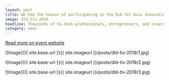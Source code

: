 ```yaml
---
layout: post
title: We had the honour of participating in the DLD Tel-Aviv Innovation Festival, Israel’s largest hi-tech conference
image: dld-tlv-2019
headline: Thousands of hi-tech professionals, entrepreneurs, and investors from Israel and abroad gather for the prestigious international festival and conference dealing with innovation, digital media, science and culture. The conference aims to lay the groundwork for future innovations and technological developments, offering professionals and senior executives in the global hi-tech industry a platform for exchanging ideas and networking.    
category: news
---
```


[Read more on event website](https://www.dldtelaviv.com/2019/index.php)

![Image]({{ site.base-url }}{{ site.imageurl }}/posts/dld-tlv-2019/1.jpg)	

![Image]({{ site.base-url }}{{ site.imageurl }}/posts/dld-tlv-2019/2.jpg)	

![Image]({{ site.base-url }}{{ site.imageurl }}/posts/dld-tlv-2019/3.jpg)